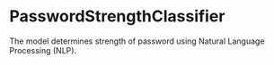 # PasswordStrengthClassifier
The model determines strength of password using Natural Language Processing (NLP).
